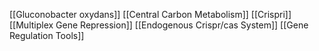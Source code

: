 [[Gluconobacter oxydans]]
[[Central Carbon Metabolism]]
[[Crispri]]
[[Multiplex Gene Repression]]
[[Endogenous Crispr/cas System]]
[[Gene Regulation Tools]]
